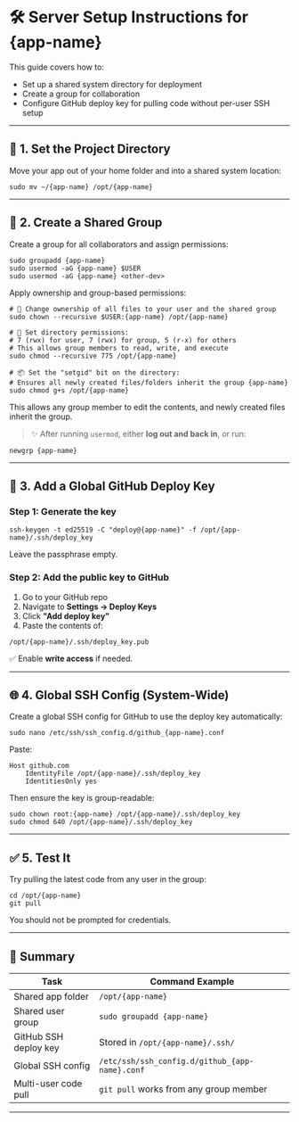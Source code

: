 # 🛠️ Server Setup Instructions for {app-name}

This guide covers how to:
- Set up a shared system directory for deployment
- Create a group for collaboration
- Configure GitHub deploy key for pulling code without per-user SSH setup

---

## 📁 1. Set the Project Directory

Move your app out of your home folder and into a shared system location:

```shell
sudo mv ~/{app-name} /opt/{app-name}
```

---

## 👥 2. Create a Shared Group

Create a group for all collaborators and assign permissions:

```shell
sudo groupadd {app-name}
sudo usermod -aG {app-name} $USER
sudo usermod -aG {app-name} <other-dev>
```

Apply ownership and group-based permissions:

```shell
# 👤 Change ownership of all files to your user and the shared group
sudo chown --recursive $USER:{app-name} /opt/{app-name}

# 🔐 Set directory permissions:
# 7 (rwx) for user, 7 (rwx) for group, 5 (r-x) for others
# This allows group members to read, write, and execute
sudo chmod --recursive 775 /opt/{app-name}

# 📦 Set the "setgid" bit on the directory:
# Ensures all newly created files/folders inherit the group {app-name}
sudo chmod g+s /opt/{app-name}
```

This allows any group member to edit the contents, and newly created files inherit the group.

> ✨ After running `usermod`, either **log out and back in**, or run:

```shell
newgrp {app-name}
```

---

## 🔐 3. Add a Global GitHub Deploy Key

### Step 1: Generate the key

```shell
ssh-keygen -t ed25519 -C "deploy@{app-name}" -f /opt/{app-name}/.ssh/deploy_key
```

Leave the passphrase empty.

### Step 2: Add the public key to GitHub

1. Go to your GitHub repo  
2. Navigate to **Settings → Deploy Keys**  
3. Click **"Add deploy key"**  
4. Paste the contents of:

```shell
/opt/{app-name}/.ssh/deploy_key.pub
```

✅ Enable **write access** if needed.

---

## 🌐 4. Global SSH Config (System-Wide)

Create a global SSH config for GitHub to use the deploy key automatically:

```shell
sudo nano /etc/ssh/ssh_config.d/github_{app-name}.conf
```

Paste:

```
Host github.com
    IdentityFile /opt/{app-name}/.ssh/deploy_key
    IdentitiesOnly yes
```

Then ensure the key is group-readable:

```shell
sudo chown root:{app-name} /opt/{app-name}/.ssh/deploy_key
sudo chmod 640 /opt/{app-name}/.ssh/deploy_key
```

---

## ✅ 5. Test It

Try pulling the latest code from any user in the group:

```shell
cd /opt/{app-name}
git pull
```

You should not be prompted for credentials.

---

## 🎯 Summary

| Task                          | Command Example                           |
|-------------------------------|--------------------------------------------|
| Shared app folder             | `/opt/{app-name}`                         |
| Shared user group             | `sudo groupadd {app-name}`               |
| GitHub SSH deploy key         | Stored in `/opt/{app-name}/.ssh/`        |
| Global SSH config             | `/etc/ssh/ssh_config.d/github_{app-name}.conf` |
| Multi-user code pull          | `git pull` works from any group member   |

---
